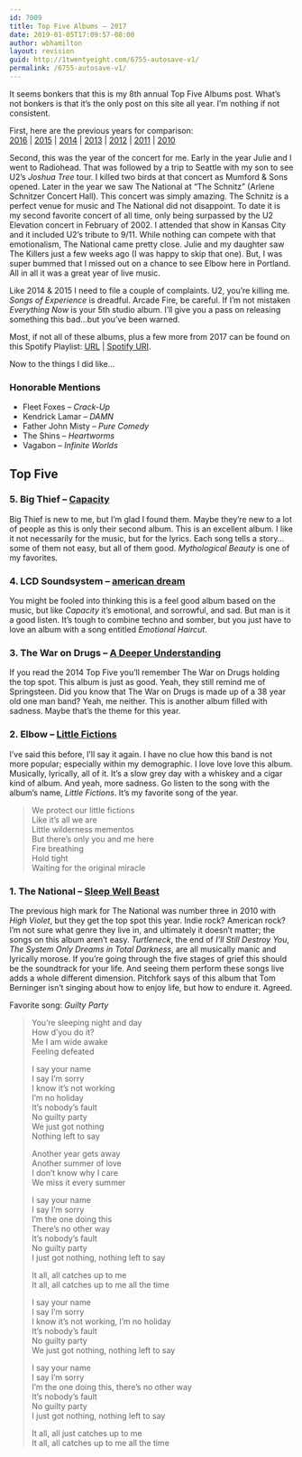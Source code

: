 ```yaml
---
id: 7009
title: Top Five Albums – 2017
date: 2019-01-05T17:09:57-08:00
author: wbhamilton
layout: revision
guid: http://1twentyeight.com/6755-autosave-v1/
permalink: /6755-autosave-v1/
---
```

It seems bonkers that this is my 8th annual Top Five Albums post. What&#8217;s not bonkers is that it&#8217;s the only post on this site all year. I&#8217;m nothing if not consistent.

First, here are the previous years for comparison:  
<a href="http://1twentyeight.com/top-five-albums-2016/" target="_blank" rel="noopener">2016</a> | <a href="http://1twentyeight.com/top-five-albums-2015/" target="_blank" rel="noopener">2015</a> | <a href="http://1twentyeight.com/top-five-albums-2014/" target="_blank" rel="noopener">2014</a> | <a href="http://1twentyeight.com/top-five-albums-2013/" target="_blank" rel="noopener">2013</a> | <a href="http://1twentyeight.com/top-five-albums-2012/" target="_blank" rel="noopener">2012</a> | <a href="http://1twentyeight.com/top-five-albums-2011/" target="_blank" rel="noopener">2011</a> | <a href="http://1twentyeight.com/top-five-albums%e2%80%942010/" target="_blank" rel="noopener">2010</a>

Second, this was the year of the concert for me. Early in the year Julie and I went to Radiohead. That was followed by a trip to Seattle with my son to see U2&#8217;s _Joshua Tree_ tour. I killed two birds at that concert as Mumford & Sons opened. Later in the year we saw The National at &#8220;The Schnitz&#8221; (Arlene Schnitzer Concert Hall). This concert was simply amazing. The Schnitz is a perfect venue for music and The National did not disappoint. To date it is my second favorite concert of all time, only being surpassed by the U2 Elevation concert in February of 2002. I attended that show in Kansas City and it included U2&#8217;s tribute to 9/11. While nothing can compete with that emotionalism, The National came pretty close. Julie and my daughter saw The Killers just a few weeks ago (I was happy to skip that one). But, I was super bummed that I missed out on a chance to see Elbow here in Portland. All in all it was a great year of live music.

Like 2014 & 2015 I need to file a couple of complaints. U2, you&#8217;re killing me. _Songs of Experience_ is dreadful. Arcade Fire, be careful. If I&#8217;m not mistaken _Everything Now_ is your 5th studio album. I&#8217;ll give you a pass on releasing something this bad&#8230;but you&#8217;ve been warned.

Most, if not all of these albums, plus a few more from 2017 can be found on this Spotify Playlist: <a href="https://open.spotify.com/user/wbhamilton/playlist/09xk95IiUu44aK1L3f7mOb" target="_blank" rel="noopener">URL</a> | <a href="spotify:user:wbhamilton:playlist:09xk95IiUu44aK1L3f7mOb" target="_blank" rel="noopener">Spotify URI</a>.

Now to the things I did like&#8230;

### Honorable Mentions

  * Fleet Foxes &#8211; _Crack-Up_
  * Kendrick Lamar &#8211; _DAMN_
  * Father John Misty &#8211; _Pure Comedy_
  * The Shins &#8211; _Heartworms_
  * Vagabon &#8211; _Infinite Worlds_

## Top Five

### 5. Big Thief &#8211; [Capacity](https://open.spotify.com/album/2hOYLjoRQFXcdviMiwtgxe)

Big Thief is new to me, but I&#8217;m glad I found them. Maybe they&#8217;re new to a lot of people as this is only their second album. This is an excellent album. I like it not necessarily for the music, but for the lyrics. Each song tells a story&#8230;some of them not easy, but all of them good. _Mythological Beauty_ is one of my favorites.

### 4. LCD Soundsystem &#8211; <a href="https://open.spotify.com/album/0hdimlCTCms7otJCX9OvqM" target="_blank" rel="noopener">american dream</a>

You might be fooled into thinking this is a feel good album based on the music, but like _Capacity_ it&#8217;s emotional, and sorrowful, and sad. But man is it a good listen. It&#8217;s tough to combine techno and somber, but you just have to love an album with a song entitled _Emotional Haircut_.

### 3. The War on Drugs &#8211; <a href="https://open.spotify.com/album/4TkmrrpjlPoCPpGyDN3rkF" target="_blank" rel="noopener">A Deeper Understanding</a>

If you read the 2014 Top Five you&#8217;ll remember The War on Drugs holding the top spot. This album is just as good. Yeah, they still remind me of Springsteen. Did you know that The War on Drugs is made up of a 38 year old one man band? Yeah, me neither. This is another album filled with sadness. Maybe that&#8217;s the theme for this year.

### 2. Elbow &#8211; <a href="https://open.spotify.com/album/1WDcOG8RXdNbPdFFuN1mec" target="_blank" rel="noopener">Little Fictions</a>

I&#8217;ve said this before, I&#8217;ll say it again. I have no clue how this band is not more popular; especially within my demographic. I love love love this album. Musically, lyrically, all of it. It&#8217;s a slow grey day with a whiskey and a cigar kind of album. And yeah, more sadness. Go listen to the song with the album&#8217;s name, _Little Fictions_. It&#8217;s my favorite song of the year.

> We protect our little fictions  
> Like it’s all we are  
> Little wilderness mementos  
> But there’s only you and me here  
> Fire breathing  
> Hold tight  
> Waiting for the original miracle

### 1. The National &#8211; <a href="https://open.spotify.com/album/6zG9PHw8dlMLIyRE9TEGGk" target="_blank" rel="noopener">Sleep Well Beast</a>

The previous high mark for The National was number three in 2010 with _High Violet_, but they get the top spot this year. Indie rock? American rock? I&#8217;m not sure what genre they live in, and ultimately it doesn&#8217;t matter; the songs on this album aren&#8217;t easy. _Turtleneck_, the end of _I&#8217;ll Still Destroy You_, _The System Only Dreams in Total Darkness_, are all musically manic and lyrically morose. If you&#8217;re going through the five stages of grief this should be the soundtrack for your life. And seeing them perform these songs live adds a whole different dimension. Pitchfork says of this album that Tom Berninger isn&#8217;t singing about how to enjoy life, but how to endure it. Agreed.

Favorite song: _Guilty Party_

> You&#8217;re sleeping night and day  
> How d&#8217;you do it?  
> Me I am wide awake  
> Feeling defeated
> 
> I say your name  
> I say I&#8217;m sorry  
> I know it&#8217;s not working  
> I&#8217;m no holiday  
> It&#8217;s nobody&#8217;s fault  
> No guilty party  
> We just got nothing  
> Nothing left to say
> 
> Another year gets away  
> Another summer of love  
> I don&#8217;t know why I care  
> We miss it every summer
> 
> I say your name  
> I say I&#8217;m sorry  
> I&#8217;m the one doing this  
> There&#8217;s no other way  
> It&#8217;s nobody&#8217;s fault  
> No guilty party  
> I just got nothing, nothing left to say
> 
> It all, all catches up to me  
> It all, all catches up to me all the time
> 
> I say your name  
> I say I&#8217;m sorry  
> I know it&#8217;s not working, I&#8217;m no holiday  
> It&#8217;s nobody&#8217;s fault  
> No guilty party  
> We just got nothing, nothing left to say
> 
> I say your name  
> I say I&#8217;m sorry  
> I&#8217;m the one doing this, there&#8217;s no other way  
> It&#8217;s nobody&#8217;s fault  
> No guilty party  
> I just got nothing, nothing left to say
> 
> It all, all just catches up to me  
> It all, all catches up to me all the time